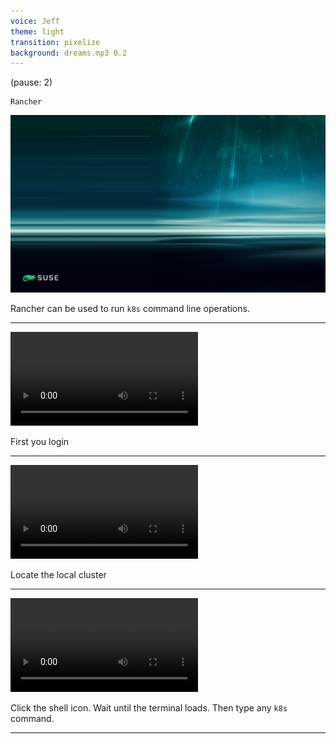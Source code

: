 ```yaml
---
voice: Jeff
theme: light
transition: pixelize
background: dreams.mp3 0.2
---
```


(pause: 2)

```
Rancher
```

![](background.png)

<!-- Start Script --> 
Rancher can be used to run `k8s` command line operations.
<!-- End Script -->

---

![0-7](test_canvas_chromium.mp4)

<!-- Start Script -->
First you login
<!-- End Script -->

---

![7-10](test_canvas_chromium.mp4)

<!-- Start Script -->
Locate the local cluster
<!-- End Script -->

---

![10-21](test_canvas_chromium.mp4)

<!-- Start Script -->
Click the shell icon. Wait until the terminal loads. Then type any `k8s` command.
<!-- End Script -->

---
